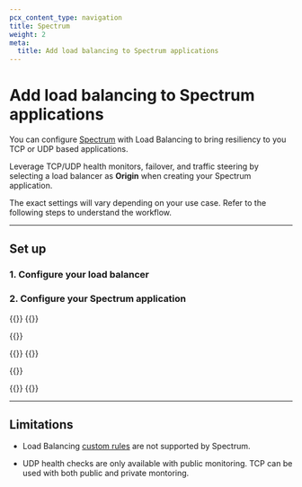 ```yaml
---
pcx_content_type: navigation
title: Spectrum
weight: 2
meta:
  title: Add load balancing to Spectrum applications
---
```


# Add load balancing to Spectrum applications

You can configure [Spectrum](/spectrum/) with Load Balancing to bring resiliency to you TCP or UDP based applications.

Leverage TCP/UDP health monitors, failover, and traffic steering by selecting a load balancer as **Origin** when creating your Spectrum application.

The exact settings will vary depending on your use case. Refer to the following steps to understand the workflow.

---

## Set up

### 1. Configure your load balancer


### 2. Configure your Spectrum application

{{<tabs labels="Dashboard | API">}}
{{<tab label="dashboard" no-code="true">}}
 
{{<render file="_spectrum-with-load-balancer-dash.md" productFolder="spectrum">}}
 
{{</tab>}}
{{<tab label="api" no-code="true">}}
 
{{<render file="_spectrum-with-load-balancer-api.md" productFolder="spectrum">}}
 
{{</tab>}}
{{</tabs>}}

---

## Limitations

* Load Balancing [custom rules](/load-balancing/additional-options/load-balancing-rules/) are not supported by Spectrum.

* UDP health checks are only available with public monitoring. TCP can be used with both public and private montoring.